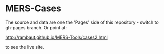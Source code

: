 MERS-Cases
==========

The source and data are one the 'Pages' side of this repository - switch to gh-pages branch. Or point at:

http://rambaut.github.io/MERS-Tools/cases2.html

to see the live site.
